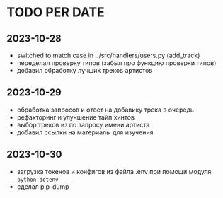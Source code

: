 # TODO PER DATE 

## 2023-10-28

- switched to match case in ../src/handlers/users.py (add_track)
- переделал проверку типов (забыл про функцию проверки типов)
- добавил обработку лучших треков артистов

## 2023-10-29

- обработка запросов и ответ на добавику трека в очередь
- рефакторинг и улучшение тайп хинтов
- выбор треков из по запросу имени артиста
- добавил ссылки на материалы для изучения

## 2023-10-30

- загрузка токенов и конфигов из файла .env при помощи модуля `python-dotenv`
- сделал pip-dump 
